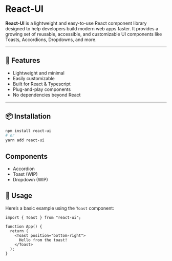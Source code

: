 # React-UI

**React-UI** is a lightweight and easy-to-use React component library designed to help developers build modern web apps faster. It provides a growing set of reusable, accessible, and customizable UI components like Toasts, Accordions, Dropdowns, and more.

---

## 🚀 Features

- Lightweight and minimal
- Easily customizable
- Built for React & Typescript
- Plug-and-play components
- No dependencies beyond React

---

## 📦 Installation

```bash
npm install react-ui
# or
yarn add react-ui
```

## Components

 - Accordion
 - Toast (WIP)
 - Dropdown (WIP)

## 🔧 Usage

Here’s a basic example using the `Toast` component:

```tsx
import { Toast } from "react-ui";

function App() {
  return (
    <Toast position="bottom-right">
      Hello from the toast!
    </Toast>
  );
}
```